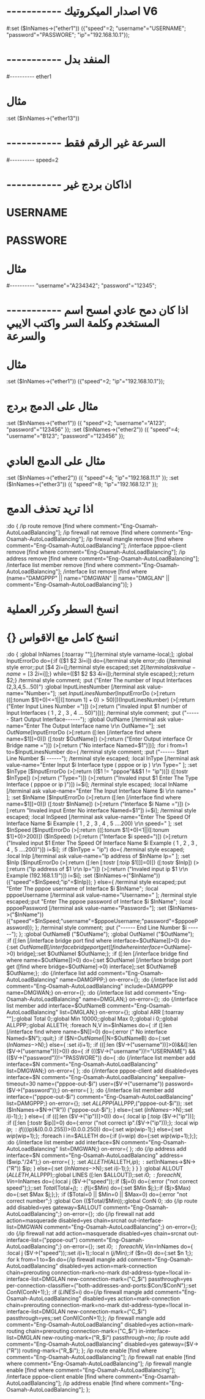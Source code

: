 # ----------- اصدار الميكروتيك V6

#:set ($InNames->("ether1"))  ({"speed"=2; "username"="USERNAME"; "password"="PASSWORE"; "ip"="192.168.10.1"});
# ----------- المنفد بدل 
#---------- ether1
# مثال
:set ($InNames->("ether13"))
# ----------- السرعة غير الرقم فقط
#---------- speed=2 
# ----------- اذاكان بردج غير 
#        USERNAME
#        PASSWORE
# مثال
#---------- "username"="A234342"; "password"="12345";
# ----------- اذا كان دمح عادي امسح اسم المستخدم وكلمة السر واكتب الايبي والسرعة
# مثال

:set ($InNames->("ether1"))  ({"speed"=2; "ip"="192.168.10.1"});

#  مثال على الدمج بردج
:set ($InNames->("ether1"))  ({ "speed"=2; "username"="A123"; "password"="123456"  });
:set ($InNames->("ether2"))  ({ "speed"=4; "username"="B123"; "password"="123456"  });
#  مثال على الدمج العادي
:set ($InNames->("ether2"))  ({ "speed"=4; "ip"="192.168.11.1" });
:set ($InNames->("ether3"))  ({ "speed"=8; "ip"="192.168.12.1" });
# اذا تريد تحذف الدمج 
:do {
/ip route remove  [find where comment="Eng-Osamah-AutoLoadBalancing"];
/ip firewall nat remove [find where comment="Eng-Osamah-AutoLoadBalancing"];
/ip firewall mangle remove [find where comment="Eng-Osamah-AutoLoadBalancing"];
/interface pppoe-client remove [find where comment="Eng-Osamah-AutoLoadBalancing"];
/ip address remove [find where comment="Eng-Osamah-AutoLoadBalancing"];
/interface list member remove [find where comment="Eng-Osamah-AutoLoadBalancing"];
/interface list remove [find where (name="DAMGPPP" || name="DMGWAN" || name="DMGLAN" || comment="Eng-Osamah-AutoLoadBalancing")];
}

#  انسخ السطر وكرر العملية
# {} انسخ كامل مع الاقواس 



:do {
:global InNames [:toarray ""];[/terminal style varname-local;];
:global InputErrorDo do={:if ([$1 $2 $3  i=$i]) do={/terminal style error;:do {/terminal style error;:put [$4 $2 i=$i];/terminal style escaped;:set $2 [/terminal ask value-name=[$3 $2 i=$i]];} while=([$1 $2 $3 $4 i=$i]);/terminal style escaped;};:return $2;}
/terminal style comment;
:put  ("Enter The number of Input Interfaces (2,3,4,5...50)")
:global InputLinesNumber [/terminal ask value-name="Number="];
:set $InputLinesNumber [$InputErrorDo (>[:return (([:tonum $1]+0)<=1||([:tonum $1]+0)>50)]) ($InputLinesNumber) (>[:return ("Enter Input Lines Number =")]) (>[:return ("invaled input $1 number of Input Interfaces ( 1 , 2 , 3 , 4 ... 50)")])];
/terminal style comment;
:put ("------ Start Output Interface------");
:global OutName [/terminal ask value-name="Enter The Output Interface name \r\n OutName="];
:set $OutName [$InputErrorDo (>[:return ([:len [/interface find where name=$1]]=0)]) ([:tostr $OutName]) (>[:return ("Enter Output interface Or Bridge name =")])  (>[:return ("No interface Named=$1")])];
:for i from=1 to=$InputLinesNumber do={  
    /terminal style comment;
    :put ("------ Start Line Number $i ------");
    /terminal style escaped;
    :local InType [/terminal ask value-name="Enter Input $i Interface type (  pppoe or ip ) \r\n Type=" ];
    :set $InType  [$InputErrorDo (>[:return (($1 != "pppoe"&&$1 != "ip"))]) ([:tostr $InType]) (>[:return ("Type=")]) (>[:return ("Invaled input $1 Enter The Type Interface (  pppoe or ip )")])  i=$i];
    /terminal style escaped;
    :local InName [/terminal ask value-name="Enter The Input Interface Name $i \r\n  name=" ];
    :set $InName  [$InputErrorDo (>[:return ([:len [/interface find where name=$1]]=0)]) ([:tostr $InName]) (>[:return ("Interface $i Name =")]) (>[:return "Invaled input Enter No interface Named=$1"])  i=$i];
    /terminal style escaped;
    :local InSpeed [/terminal ask value-name="Enter The Speed Of Interface Name $i Example ( 1 , 2 , 3 , 4 , 5 ....200)  \r\n speed=" ];
    :set $InSpeed [$InputErrorDo (>[:return (([:tonum $1]+0)<1||([:tonum $1]+0)>200)]) ($InSpeed) (>[:return ("Interface  $i speed=")]) (>[:return ("Invaled input $1 Enter The Speed Of Interface Name $i Example ( 1 , 2 , 3 , 4 , 5 ....200)")])  i=$i];
    :if ($InType = "ip") do={
    /terminal style escaped;
    :local InIp [/terminal ask value-name="Ip address of $InName Ip=" ];
    :set $InIp [$InputErrorDo (>[:return ([:len [:tostr [:toip $1]]]=0)]) ([:tostr $InIp]) (>[:return ("Ip address of $1  \r\n Ip=")]) (>[:return ("Invaled input ip $1 \r\n Example (192.168.1.1)")])  i=$i];
    :set ($InNames->("$InName")) ({"speed"=$InSpeed;"ip"=$InIp});
     } else={
    /terminal style escaped;:put "Enter The  pppoe username  of Interface $i $InName";
    :local pppoeUsername [/terminal ask value-name="Username="  ];
    /terminal style escaped;:put "Enter The pppoe password  of Interface $i $InName";
    :local pppoePassword [/terminal ask value-name="Password="];
    :set ($InNames->("$InName")) ({"speed"=$InSpeed;"username"=$pppoeUsername;"password"=$pppoePassword});
    };
    /terminal style comment;
    :put ("------ End Line Number $i ------");
};
:global OutNameB ("$OutName");
:global OutNameI ("$OutName");
:if ([:len [/interface bridge port find where interface=$OutName]]>0) do={:set $OutNameB [/interface bridge port get ([find where interface=$OutName]->0) bridge];:set $OutNameI $OutName;};
:if ([:len [/interface bridge find where name=$OutName]]>0) do={:set $OutNameI [/interface bridge port get ([find where bridge=$OutName]->0) interface];:set $OutNameB $OutName;};
:do {/interface list add comment="Eng-Osamah-AutoLoadBalancing" name=DAMGPPP;} on-error={};
:do {/interface list add comment="Eng-Osamah-AutoLoadBalancing" include=DAMGPPP name=DMGWAN;} on-error={};
:do {/interface list add comment="Eng-Osamah-AutoLoadBalancing" name=DMGLAN;} on-error={};
:do {/interface list member add interface=$OutNameB comment="Eng-Osamah-AutoLoadBalancing" list=DMGLAN;} on-error={};
:global ARR [:toarray ""];:global Total 0;:global Min 10000;:global Max 0;:global i 0;:global ALLPPP;:global ALLETH;
:foreach N,V in=$InNames do={
    :if ([:len [/interface find where name=$N]]=0) do={:error (" No interface Named=$N");:quit;}
    :if ($N=$OutNameI||$N=$OutNameB) do={:set ($InNames->$N);} else={
        :set $i ($i+1);
        :if (([:len ($V->("username"))]>0)&&([:len ($V->("username"))]>0)) do={
            :if ((($V->("username"))!="USERNAME") && (($V->("password"))!="PASSWORE")) do={
                :do {/interface list member add interface=$N comment="Eng-Osamah-AutoLoadBalancing" list=DMGWAN;} on-error={ };
                :do {/interface pppoe-client add disabled=yes interface=$N comment="Eng-Osamah-AutoLoadBalancing" keepalive-timeout=30 name=("pppoe-out-$i") user=($V->("username"))  password=($V->("password"));} on-error={ };
                :do {/interface list member add interface=("pppoe-out-$i") comment="Eng-Osamah-AutoLoadBalancing" list=DAMGPPP;} on-error={};
                :set $ALLPPP ($ALLPPP,("pppoe-out-$i"));
                :set ($InNames->$N->("R")) ("pppoe-out-$i");
            } else={:set ($InNames->$N);:set $i ($i-1);};
        } else={
            :if (([:len ($V->("ip"))]>0)) do={
                :local ip [:toip ($V->("ip"))];
                :if ([:len [:tostr $ip]]=0) do={:error ("not correct ip".($V->("ip")));};
                :local wip $ip;
                :if ((($ip)&(0.0.0.255))>(0.0.0.250)) do={:set $wip ($wip-1);} else={:set $wip ($wip+1);};
                :foreach i in=$ALLETH do={:if ($i=$wip) do={:set $wip ($wip+1);};};
                :do {/interface list member add interface=$N comment="Eng-Osamah-AutoLoadBalancing" list=DMGWAN;} on-error={ };
                :do {/ip address add interface=$N comment="Eng-Osamah-AutoLoadBalancing" address=($wip."/24");} on-error={ };
                :set $ALLETH ($ALLETH,$ip);
                :set ($InNames->$N->("R")) $ip;
            } else={:set ($InNames->$N);:set $i ($i-1);};
        }
    }
}
:global ALLOUT ($ALLETH,$ALLPPP);:global LINES ([:len $ALLOUT]);:set $i 0;
:foreach N,V in=$InNames do={:local j ($V->("speed"));:if ($j=0) do={:error ("not correct speed");};:set $Total ($Total+$j);:if ($j<$Min) do={:set $Min $j;};:if ($j>$Max) do={:set $Max $j;};};
:if ($Total=0 || $Min=0 || $Max=0) do={:error "not correct number";} 
:global Con (($Total/$Min));:global ConN 0;
:do {/ip route add disabled=yes gateway=$ALLOUT comment="Eng-Osamah-AutoLoadBalancing";} on-error={};
:do {/ip firewall nat add action=masquerade disabled=yes chain=srcnat out-interface-list=DMGWAN comment="Eng-Osamah-AutoLoadBalancing";} on-error={};
:do {/ip firewall nat add action=masquerade disabled=yes chain=srcnat out-interface-list=("pppoe-out") comment="Eng-Osamah-AutoLoadBalancing";} on-error={};
:set $i 0;
:foreach N,V in=$InNames do={
:local j ($V->("speed"));:set $i ($i+1);:local n ($j/$Min);:if ($n=0) do={:set $n 1;};
:for k from=1 to=$n do={/ip firewall mangle add comment="Eng-Osamah-AutoLoadBalancing" disabled=yes action=mark-connection chain=prerouting connection-mark=no-mark dst-address-type=!local in-interface-list=DMGLAN new-connection-mark=("C_$i") passthrough=yes per-connection-classifier=("both-addresses-and-ports:$Con/$ConN");:set $ConN ($ConN+1);};
:if ($LINES=$i) do={/ip firewall mangle add comment="Eng-Osamah-AutoLoadBalancing" disabled=yes action=mark-connection chain=prerouting connection-mark=no-mark dst-address-type=!local in-interface-list=DMGLAN new-connection-mark=("C_$i") passthrough=yes;:set $ConN ($ConN+1);};
/ip firewall mangle add comment="Eng-Osamah-AutoLoadBalancing" disabled=yes action=mark-routing chain=prerouting connection-mark=("C_$i") in-interface-list=DMGLAN new-routing-mark=("R_$i") passthrough=no;
/ip route add comment="Eng-Osamah-AutoLoadBalancing" disabled=yes gateway=($V->("R")) routing-mark=("R_$i");
};
/ip route enable  [find where comment="Eng-Osamah-AutoLoadBalancing"];
/ip firewall nat enable [find where comment="Eng-Osamah-AutoLoadBalancing"];
/ip firewall mangle enable [find where comment="Eng-Osamah-AutoLoadBalancing"];
/interface pppoe-client enable [find where comment="Eng-Osamah-AutoLoadBalancing"];
/ip address enable [find where comment="Eng-Osamah-AutoLoadBalancing"];
};
